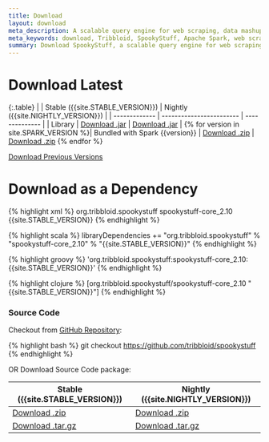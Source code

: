 ```yaml
---
title: Download
layout: download
meta_description: A scalable query engine for web scraping, data mashup, and acceptance QA. Certified for Apache Spark.
meta_keywords: download, Tribbloid, SpookyStuff, Apache Spark, web scraper, data mining
summary: Download SpookyStuff, a scalable query engine for web scraping, data mashup, and acceptance QA
---
```


# Download Latest

{:.table}
|  | Stable ({{site.STABLE_VERSION}}) | Nightly ({{site.NIGHTLY_VERSION}}) |
| ------------- | ------------------------ | -------------- |
| Library | [Download .jar](https://s3-us-west-1.amazonaws.com/spooky-bin/spookystuff/spark-{{site.SPARK_VERSION.first}}-scala-2.10/spookystuff-assembly-{{site.STABLE_VERSION}}.jar) | [Download .jar](https://s3-us-west-1.amazonaws.com/spooky-bin/spookystuff/spark-{{site.SPARK_VERSION.first}}-scala-2.10/spookystuff-assembly-{{site.NIGHTLY_VERSION}}.jar) |
{% for version in site.SPARK_VERSION %}| Bundled with Spark {{version}} | [Download .zip](https://s3-us-west-1.amazonaws.com/spooky-bin/spookystuff/spark-{{version}}-scala-2.10/spookystuff-assembly-{{site.STABLE_VERSION}}-bin-spark{{version}}.zip) | [Download .zip](https://s3-us-west-1.amazonaws.com/spooky-bin/spookystuff/spark-{{version}}-scala-2.10/spookystuff-assembly-{{site.NIGHTLY_VERSION}}-bin-spark{{version}}.zip)
{% endfor %}

[Download Previous Versions](http://tribbloid.github.io/spookystuff/deploying.html#previous-versions)

# Download as a Dependency

<div class="codetabs">

<div data-lang="Maven">

{% highlight xml %}
<dependency>
    <groupId>org.tribbloid.spookystuff</groupId>
    <artifactId>spookystuff-core_2.10</artifactId>
    <version>{{site.STABLE_VERSION}}</version>
</dependency>
{% endhighlight %}

</div>

<div data-lang="SBT">

{% highlight scala %}
libraryDependencies += "org.tribbloid.spookystuff" % "spookystuff-core_2.10" % "{{site.STABLE_VERSION}}"
{% endhighlight %}

</div>

<div data-lang="Gradle">

{% highlight groovy %}
'org.tribbloid.spookystuff:spookystuff-core_2.10:{{site.STABLE_VERSION}}'
{% endhighlight %}

</div>

<div data-lang="Leiningen">

{% highlight clojure %}
[org.tribbloid.spookystuff/spookystuff-core_2.10 "{{site.STABLE_VERSION}}"]
{% endhighlight %}

</div>

</div>

### Source Code

Checkout from [GitHub Repository](https://github.com/tribbloid/spookystuff):

{% highlight bash %}
git checkout https://github.com/tribbloid/spookystuff
{% endhighlight %}

OR Download Source Code package:

<div class="table" markdown="1">

| Stable ({{site.STABLE_VERSION}}) | Nightly ({{site.NIGHTLY_VERSION}}) |
| ------------ | ----------- |
| [Download .zip](https://github.com/tribbloid/spookystuff/zipball/release-{{site.STABLE_VERSION}}) | [Download .zip](https://github.com/tribbloid/spookystuff/zipball/master) |
| [Download .tar.gz](https://github.com/tribbloid/spookystuff/tarball/release-{{site.STABLE_VERSION}}) | [Download .tar.gz](https://github.com/tribbloid/spookystuff/tarball/master) |

</div>
